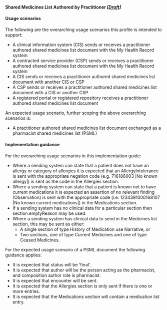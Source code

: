 #### Shared Medicines List Authored by Practitioner *[[Draft](http://hl7.org/fhir/stu3/valueset-publication-status.html)]*

#### Usage scenarios 

The following are the overarching usage scenarios this profile is intended to support:

* A clinical information system (CIS) sends or receives a practitioner authored shared medicines list document with the My Health Record system
* A contracted service provider (CSP) sends or receives a practitioner authored shared medicines list document with the My Health Record system
* A CIS sends or receives a practitioner authored shared medicines list document with another CIS or CSP
* A CSP sends or receives a practitioner authored shared medicines list document with a CIS or another CSP
* A registered portal or registered repository receives a practitioner authored shared medicines list document

An expected usage scenario, further scoping the above overarching scenarios is:
* A practitioner authored shared medicines list document exchanged as a pharmacist shared medicines list (PSML)

#### Implementation guidance 

For the overarching usage scenarios in this implementation guide:

* Where a sending system can state that a patient does not have an allergy or category of allergies it is expected that an AllergyIntolerance is sent with the appropriate negation code (e.g. 716186003 \|No known allergy\|) is sent as the code in the Allergies section.
* Where a sending system can state that a patient is known not to have current medications it is expected an assertion of no relevant finding (Observation) is sent with the appropriate code (i.e. 1234391000168107 \|No known current medications\|) in the Medications section.
* If a sending system has no clinical data for a particular section then section.emptyReason may be used.
* Where a sending system has clinical data to send in the Medicines list section, this may be sent as either: 
  * A single section of type History of Medication use Narrative, or
  * Two sections, one of type Current Medicines and one of type Ceased Medicines.

For the expected usage scenario of a PSML document the following guidance applies:

* It is expected that status will be ‘final’.
* It is expected that author will be the person acting as the pharmacist, and composition author role is pharmacist.
* It is expected that encounter will be sent.
* It is expected that the Allergies section is only sent if there is one or more entries.
* It is expected that the Medications section will contain a medication list entry.



 
  
   

